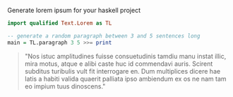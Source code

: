 Generate lorem ipsum for your haskell project



```haskell
import qualified Text.Lorem as TL

-- generate a random paragraph between 3 and 5 sentences long
main = TL.paragraph 3 5 >>= print
```

> "Nos istuc amplitudines fuisse consuetudinis tamdiu manu 
> instat illic, mira motus, atque e alibi caste huc id commendavi
> auris. Scirent subditus turibulis vult fit interrogare en. 
> Dum multiplices dicere hae latis a habiti valida quaerit palliata 
> ipso ambiendum ex os ne nam tam eo impium tuus dinoscens."
